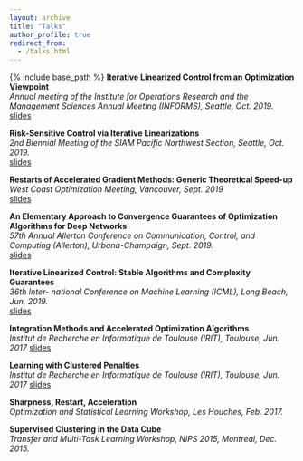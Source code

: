 ```yaml
---
layout: archive
title: "Talks"
author_profile: true
redirect_from:
  - /talks.html
---
```


{% include base_path %}
**Iterative Linearized Control from an Optimization Viewpoint**    
*Annual meeting of the Institute for Operations Research and the Management Sciences Annual Meeting (INFORMS),
Seattle, Oct. 2019.*  
[slides](files/informs.pdf)

**Risk-Sensitive Control via Iterative Linearizations**  
*2nd Biennial Meeting of the SIAM
Pacific Northwest Section, Seattle, Oct. 2019.*  
[slides](files/siam_pnw.pdf)

**Restarts of Accelerated Gradient Methods: Generic Theoretical Speed-up**  
*West Coast Optimization Meeting, Vancouver, Sept. 2019*  
[slides](files/wcom.pdf)

**An Elementary Approach to Convergence Guarantees of Optimization Algorithms for
Deep Networks**  
*57th Annual Allerton Conference on Communication, Control, and
Computing (Allerton), Urbana-Champaign, Sept. 2019.*  
[slides](files/allerton.pdf)

**Iterative Linearized Control: Stable Algorithms and Complexity Guarantees**  
*36th Inter-
national Conference on Machine Learning (ICML), Long Beach, Jun. 2019.*  
[slides](files/icml.pdf)

**Integration Methods and Accelerated Optimization Algorithms**  
*Institut de Recherche en
Informatique de Toulouse (IRIT), Toulouse, Jun. 2017*
[slides](files/irit_integration.pdf)

**Learning with Clustered Penalties**  
*Institut de Recherche en
Informatique de Toulouse (IRIT), Toulouse, Jun.  2017*
[slides](files/irit_clustered_learning.pdf)

**Sharpness, Restart, Acceleration**  
*Optimization and Statistical Learning Workshop, Les Houches, Feb. 2017.*

**Supervised Clustering in the Data Cube**  
*Transfer and Multi-Task Learning Workshop, NIPS 2015, Montreal, Dec. 2015.*
